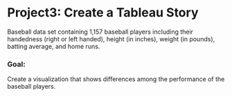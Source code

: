 # Project3: Create a Tableau Story

Baseball data set containing 1,157 baseball players including their handedness
(right or left handed), height (in inches), weight (in pounds),
batting average, and home runs.

### Goal:

Create a visualization that shows differences among the performance
of the baseball players.
